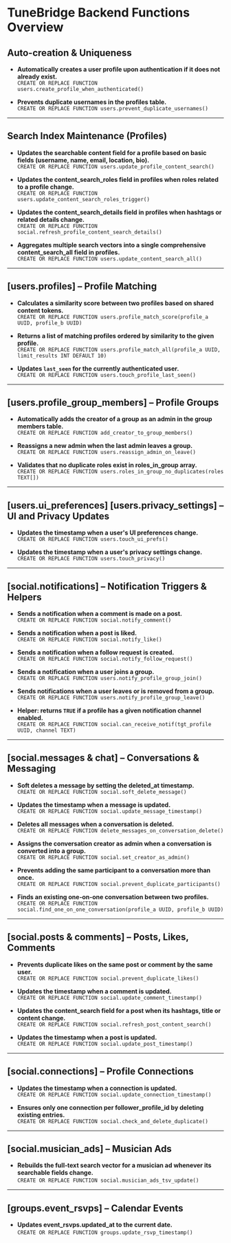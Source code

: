 # TuneBridge Backend Functions Overview

## Auto-creation & Uniqueness

- **Automatically creates a user profile upon authentication if it does not already exist.**  
  `CREATE OR REPLACE FUNCTION users.create_profile_when_authenticated()`

- **Prevents duplicate usernames in the profiles table.**  
  `CREATE OR REPLACE FUNCTION users.prevent_duplicate_usernames()`

---

## Search Index Maintenance (Profiles)

- **Updates the searchable content field for a profile based on basic fields (username, name, email, location, bio).**  
  `CREATE OR REPLACE FUNCTION users.update_profile_content_search()`

- **Updates the content_search_roles field in profiles when roles related to a profile change.**  
  `CREATE OR REPLACE FUNCTION users.update_content_search_roles_trigger()`

- **Updates the content_search_details field in profiles when hashtags or related details change.**  
  `CREATE OR REPLACE FUNCTION social.refresh_profile_content_search_details()`

- **Aggregates multiple search vectors into a single comprehensive content_search_all field in profiles.**  
  `CREATE OR REPLACE FUNCTION users.update_content_search_all()`

---

## [users.profiles] – Profile Matching
- **Calculates a similarity score between two profiles based on shared content tokens.**  
  `CREATE OR REPLACE FUNCTION users.profile_match_score(profile_a UUID, profile_b UUID)`

- **Returns a list of matching profiles ordered by similarity to the given profile.**  
  `CREATE OR REPLACE FUNCTION users.profile_match_all(profile_a UUID, limit_results INT DEFAULT 10)`

- **Updates `last_seen` for the currently authenticated user.**  
  `CREATE OR REPLACE FUNCTION users.touch_profile_last_seen()`

---

## [users.profile_group_members] – Profile Groups

- **Automatically adds the creator of a group as an admin in the group members table.**  
  `CREATE OR REPLACE FUNCTION add_creator_to_group_members()`

- **Reassigns a new admin when the last admin leaves a group.**  
  `CREATE OR REPLACE FUNCTION users.reassign_admin_on_leave()`

- **Validates that no duplicate roles exist in roles_in_group array.**  
  `CREATE OR REPLACE FUNCTION users.roles_in_group_no_duplicates(roles TEXT[])`

---

## [users.ui_preferences] [users.privacy_settings] – UI and Privacy Updates

- **Updates the timestamp when a user's UI preferences change.**  
  `CREATE OR REPLACE FUNCTION users.touch_ui_prefs()`

- **Updates the timestamp when a user's privacy settings change.**  
  `CREATE OR REPLACE FUNCTION users.touch_privacy()`

---

## [social.notifications] – Notification Triggers & Helpers

- **Sends a notification when a comment is made on a post.**  
  `CREATE OR REPLACE FUNCTION social.notify_comment()`

- **Sends a notification when a post is liked.**  
  `CREATE OR REPLACE FUNCTION social.notify_like()`

- **Sends a notification when a follow request is created.**  
  `CREATE OR REPLACE FUNCTION social.notify_follow_request()`

- **Sends a notification when a user joins a group.**  
  `CREATE OR REPLACE FUNCTION users.notify_profile_group_join()`

- **Sends notifications when a user leaves or is removed from a group.**  
  `CREATE OR REPLACE FUNCTION users.notify_profile_group_leave()`

- **Helper: returns `TRUE` if a profile has a given notification channel enabled.**  
  `CREATE OR REPLACE FUNCTION social.can_receive_notif(tgt_profile UUID, channel TEXT)`

---

## [social.messages & chat] – Conversations & Messaging

- **Soft deletes a message by setting the deleted_at timestamp.**  
  `CREATE OR REPLACE FUNCTION social.soft_delete_message()`

- **Updates the timestamp when a message is updated.**  
  `CREATE OR REPLACE FUNCTION social.update_message_timestamp()`

- **Deletes all messages when a conversation is deleted.**  
  `CREATE OR REPLACE FUNCTION delete_messages_on_conversation_delete()`

- **Assigns the conversation creator as admin when a conversation is converted into a group.**  
  `CREATE OR REPLACE FUNCTION social.set_creator_as_admin()`

- **Prevents adding the same participant to a conversation more than once.**  
  `CREATE OR REPLACE FUNCTION social.prevent_duplicate_participants()`

- **Finds an existing one‑on‑one conversation between two profiles.**  
  `CREATE OR REPLACE FUNCTION social.find_one_on_one_conversation(profile_a UUID, profile_b UUID)`

---

## [social.posts & comments] – Posts, Likes, Comments

- **Prevents duplicate likes on the same post or comment by the same user.**  
  `CREATE OR REPLACE FUNCTION social.prevent_duplicate_likes()`

- **Updates the timestamp when a comment is updated.**  
  `CREATE OR REPLACE FUNCTION social.update_comment_timestamp()`

- **Updates the content_search field for a post when its hashtags, title or content change.**  
  `CREATE OR REPLACE FUNCTION social.refresh_post_content_search()`

- **Updates the timestamp when a post is updated.**  
  `CREATE OR REPLACE FUNCTION social.update_post_timestamp()`

---

## [social.connections] – Profile Connections

- **Updates the timestamp when a connection is updated.**  
  `CREATE OR REPLACE FUNCTION social.update_connection_timestamp()`

- **Ensures only one connection per follower_profile_id by deleting existing entries.**  
  `CREATE OR REPLACE FUNCTION social.check_and_delete_duplicate()`

---

## [social.musician_ads] – Musician Ads

- **Rebuilds the full‑text search vector for a musician ad whenever its searchable fields change.**  
  `CREATE OR REPLACE FUNCTION social.musician_ads_tsv_update()`

---

## [groups.event_rsvps] – Calendar Events

- **Updates event_rsvps.updated_at to the current date.**  
  `CREATE OR REPLACE FUNCTION groups.update_rsvp_timestamp()`
